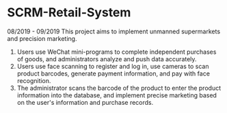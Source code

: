 # SCRM-Retail-System
08/2019 - 09/2019
This project aims to implement unmanned supermarkets and precision marketing. 

1. Users use WeChat mini-programs to complete independent purchases of goods, and administrators analyze and push data accurately. 
2. Users use face scanning to register and log in, use cameras to scan product barcodes, generate payment information, and pay with face recognition. 
3. The administrator scans the barcode of the product to enter the product information into the database, and implement precise marketing based on the user's information and purchase records.
